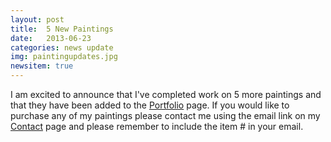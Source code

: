 ```yaml
---
layout: post
title:  5 New Paintings
date:   2013-06-23
categories: news update
img: paintingupdates.jpg
newsitem: true
---
```


I am excited to announce that I've completed work on 5 more paintings and that they have been added to the <a href="/portfolio/">Portfolio</a> page. If you would like to purchase any of my paintings please contact me using the email link on my <a href="/contact/">Contact</a> page and please remember to include the item # in your email.
